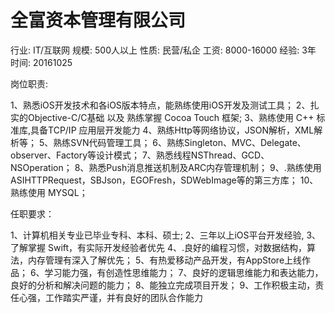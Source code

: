# 全富资本管理有限公司

行业: IT/互联网
规模: 500人以上
性质: 民营/私企
工资: 8000-16000
经验: 3年
时间: 20161025

岗位职责:

1、熟悉iOS开发技术和各iOS版本特点，能熟练使用iOS开发及测试工具；
2、扎实的Objective-C/C基础 以及 熟练掌握 Cocoa Touch 框架;
3、熟练使用 C++ 标准库,具备TCP/IP 应用层开发能力
4、熟练Http等网络协议，JSON解析，XML解析等；
5、熟练SVN代码管理工具；
6、熟练Singleton、MVC、Delegate、observer、Factory等设计模式；
7、熟悉线程NSThread、GCD、NSOperation；
8、熟悉Push消息推送机制及ARC内存管理机制；
9、.熟练使用 ASIHTTPRequest，SBJson，EGOFresh，SDWebImage等的第三方库；
10、熟练使用 MYSQL；

任职要求：

1、计算机相关专业已毕业专科、本科、硕士; 
2、三年以上iOS平台开发经验,
3、了解掌握 Swift，有实际开发经验者优先
4、.良好的编程习惯，对数据结构，算法，内存管理有深入了解优先； 
5、有热爱移动产品开发，有AppStore上线作品；
6、学习能力强，有创造性思维能力；
7、良好的逻辑思维能力和表达能力，良好的分析和解决问题的能力；
8、能独立完成项目开发；
9、工作积极主动，责任心强，工作踏实严谨，并有良好的团队合作能力
